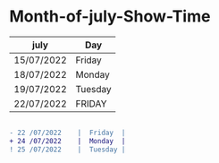 # Month-of-july-Show-Time

|  july         | Day           |
| ------------- | ------------- |
| 15/07/2022    | Friday        |
| 18/07/2022    | Monday        |
| 19/07/2022    | Tuesday       |
| 22/07/2022    |  FRIDAY       |


```diff

- 22 /07/2022    |  Friday  |              
+ 24 /07/2022    |  Monday  |
! 25 /07/2022    |  Tuesday |  
